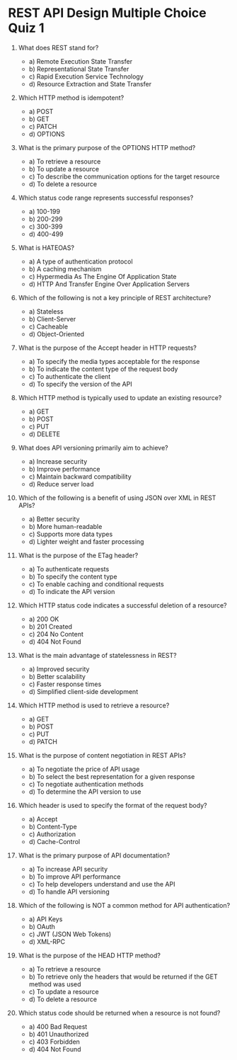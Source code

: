 # REST API Design Multiple Choice Quiz 1

1. What does REST stand for?
   - a) Remote Execution State Transfer
   - b) Representational State Transfer
   - c) Rapid Execution Service Technology
   - d) Resource Extraction and State Transfer

2. Which HTTP method is idempotent?
   - a) POST
   - b) GET
   - c) PATCH
   - d) OPTIONS

3. What is the primary purpose of the OPTIONS HTTP method?
   - a) To retrieve a resource
   - b) To update a resource
   - c) To describe the communication options for the target resource
   - d) To delete a resource

4. Which status code range represents successful responses?
   - a) 100-199
   - b) 200-299
   - c) 300-399
   - d) 400-499

5. What is HATEOAS?
   - a) A type of authentication protocol
   - b) A caching mechanism
   - c) Hypermedia As The Engine Of Application State
   - d) HTTP And Transfer Engine Over Application Servers

6. Which of the following is not a key principle of REST architecture?
   - a) Stateless
   - b) Client-Server
   - c) Cacheable
   - d) Object-Oriented

7. What is the purpose of the Accept header in HTTP requests?
   - a) To specify the media types acceptable for the response
   - b) To indicate the content type of the request body
   - c) To authenticate the client
   - d) To specify the version of the API

8. Which HTTP method is typically used to update an existing resource?
   - a) GET
   - b) POST
   - c) PUT
   - d) DELETE

9. What does API versioning primarily aim to achieve?
   - a) Increase security
   - b) Improve performance
   - c) Maintain backward compatibility
   - d) Reduce server load

10. Which of the following is a benefit of using JSON over XML in REST APIs?
    - a) Better security
    - b) More human-readable
    - c) Supports more data types
    - d) Lighter weight and faster processing

11. What is the purpose of the ETag header?
    - a) To authenticate requests
    - b) To specify the content type
    - c) To enable caching and conditional requests
    - d) To indicate the API version

12. Which HTTP status code indicates a successful deletion of a resource?
    - a) 200 OK
    - b) 201 Created
    - c) 204 No Content
    - d) 404 Not Found

13. What is the main advantage of statelessness in REST?
    - a) Improved security
    - b) Better scalability
    - c) Faster response times
    - d) Simplified client-side development

14. Which HTTP method is used to retrieve a resource?
    - a) GET
    - b) POST
    - c) PUT
    - d) PATCH

15. What is the purpose of content negotiation in REST APIs?
    - a) To negotiate the price of API usage
    - b) To select the best representation for a given response
    - c) To negotiate authentication methods
    - d) To determine the API version to use

16. Which header is used to specify the format of the request body?
    - a) Accept
    - b) Content-Type
    - c) Authorization
    - d) Cache-Control

17. What is the primary purpose of API documentation?
    - a) To increase API security
    - b) To improve API performance
    - c) To help developers understand and use the API
    - d) To handle API versioning

18. Which of the following is NOT a common method for API authentication?
    - a) API Keys
    - b) OAuth
    - c) JWT (JSON Web Tokens)
    - d) XML-RPC

19. What is the purpose of the HEAD HTTP method?
    - a) To retrieve a resource
    - b) To retrieve only the headers that would be returned if the GET method was used
    - c) To update a resource
    - d) To delete a resource

20. Which status code should be returned when a resource is not found?
    - a) 400 Bad Request
    - b) 401 Unauthorized
    - c) 403 Forbidden
    - d) 404 Not Found
